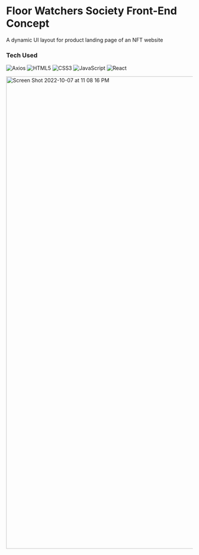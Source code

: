 # Floor Watchers Society Front-End Concept
A dynamic UI layout for product landing page of an NFT website

### Tech Used
![Axios](https://img.shields.io/badge/axios-5a29e4.svg?style=for-the-badge&logo=axios&logoColor=white)
![HTML5](https://img.shields.io/badge/html5-%23E34F26.svg?style=for-the-badge&logo=html5&logoColor=white)
![CSS3](https://img.shields.io/badge/css3-%231572B6.svg?style=for-the-badge&logo=css3&logoColor=white)
![JavaScript](https://img.shields.io/badge/javascript-%23323330.svg?style=for-the-badge&logo=javascript&logoColor=%23F7DF1E)
![React](https://img.shields.io/badge/react-%2320232a.svg?style=for-the-badge&logo=react&logoColor=%2361DAFB)


<img width="1276" alt="Screen Shot 2022-10-07 at 11 08 16 PM" src="https://user-images.githubusercontent.com/18265165/194691993-dcd73c7e-25bd-4446-b9e2-1380d8e587f7.png">
